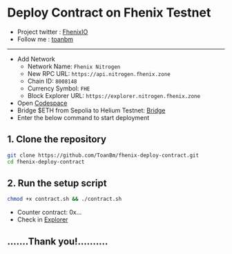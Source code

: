 # Deploy Contract on Fhenix Testnet
- Project twitter : [FhenixIO](https://x.com/FhenixIO)
- Follow me : [toanbm](https://x.com/buiminhtoan1985)
-------------------------------------------------------------------------
- Add Network
  * Network Name: `Fhenix Nitrogen`
  * New RPC URL: `https://api.nitrogen.fhenix.zone`
  * Chain ID: `8008148`
  * Currency Symbol: `FHE`
  * Block Explorer URL: `https://explorer.nitrogen.fhenix.zone`
- Open [Codespace](https://github.com/codespaces) 
- Bridge $ETH from Sepolia to Helium Testnet: [Bridge](https://bridge.nitrogen.fhenix.zone/)
- Enter the below command to start deployment
## 1. Clone the repository
```Bash
git clone https://github.com/ToanBm/fhenix-deploy-contract.git
cd fhenix-deploy-contract
```
## 2. Run the setup script
```bash
chmod +x contract.sh && ./contract.sh
```

* Counter contract:  0x...
* Check in [Explorer](https://explorer.helium.fhenix.zone/)
## .......Thank you!..........

